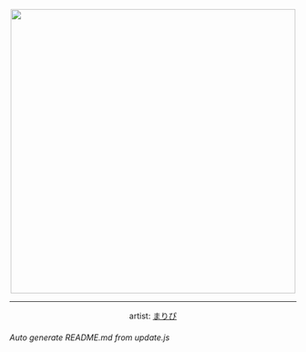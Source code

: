 
<p align="center">
  <img width="500" src="https://nekos.best/api/v2/neko/2577fe52-516e-40e6-875e-75dbe319e439.png">
  <hr/>
  <center>
    artist: <a href="https://www.pixiv.net/en/artworks/84266132">まりぴ</a>
  </center>
</p>


###### Auto generate README.md from update.js


